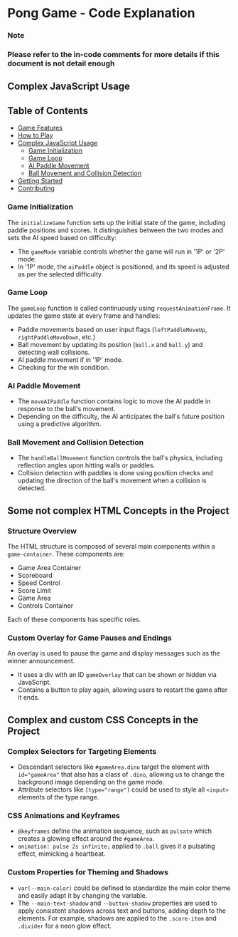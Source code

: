 # Pong Game - Code Explanation

### Note
### Please refer to the in-code comments for more details if this document is not detail enough

## Complex JavaScript Usage

## Table of Contents

- [Game Features](#game-features)
- [How to Play](#how-to-play)
- [Complex JavaScript Usage](#complex-javascript-usage)
  - [Game Initialization](#game-initialization)
  - [Game Loop](#game-loop)
  - [AI Paddle Movement](#ai-paddle-movement)
  - [Ball Movement and Collision Detection](#ball-movement-and-collision-detection)
- [Getting Started](#getting-started)
- [Contributing](#contributing)

### Game Initialization

The `initializeGame` function sets up the initial state of the game, including paddle positions and scores. It distinguishes between the two modes and sets the AI speed based on difficulty:

- The `gameMode` variable controls whether the game will run in '1P' or '2P' mode.
- In '1P' mode, the `aiPaddle` object is positioned, and its speed is adjusted as per the selected difficulty.

### Game Loop

The `gameLoop` function is called continuously using `requestAnimationFrame`. It updates the game state at every frame and handles:

- Paddle movements based on user input flags (`leftPaddleMoveUp`, `rightPaddleMoveDown`, etc.)
- Ball movement by updating its position (`ball.x` and `ball.y`) and detecting wall collisions.
- AI paddle movement if in '1P' mode.
- Checking for the win condition.

### AI Paddle Movement

- The `moveAIPaddle` function contains logic to move the AI paddle in response to the ball's movement.
- Depending on the difficulty, the AI anticipates the ball's future position using a predictive algorithm.

### Ball Movement and Collision Detection

- The `handleBallMovement` function controls the ball's physics, including reflection angles upon hitting walls or paddles.
- Collision detection with paddles is done using position checks and updating the direction of the ball's movement when a collision is detected.












## Some not complex HTML Concepts in the Project

### Structure Overview
The HTML structure is composed of several main components within a `game-container`. These components are:
- Game Area Container
- Scoreboard
- Speed Control
- Score Limit
- Game Area
- Controls Container

Each of these components has specific roles.

### Custom Overlay for Game Pauses and Endings
An overlay is used to pause the game and display messages such as the winner announcement. 
- It uses a div with an ID `gameOverlay` that can be shown or hidden via JavaScript.
- Contains a button to play again, allowing users to restart the game after it ends.



## Complex and custom CSS Concepts in the Project

### Complex Selectors for Targeting Elements
- Descendant selectors like `#gameArea.dino` target the element with `id="gameArea"` that also has a class of `.dino`, allowing us to change the background image depending on the game mode.
- Attribute selectors like `[type="range"]` could be used to style all `<input>` elements of the type range.

### CSS Animations and Keyframes
- `@keyframes` define the animation sequence, such as `pulsate` which creates a glowing effect around the `#gameArea`.
- `animation: pulse 2s infinite;` applied to `.ball` gives it a pulsating effect, mimicking a heartbeat.

### Custom Properties for Theming and Shadows
- `var(--main-color)` could be defined to standardize the main color theme and easily adapt it by changing the variable.
- The `--main-text-shadow` and `--button-shadow` properties are used to apply consistent shadows across text and buttons, adding depth to the elements. For example, shadows are applied to the `.score-item` and `.divider` for a neon glow effect.